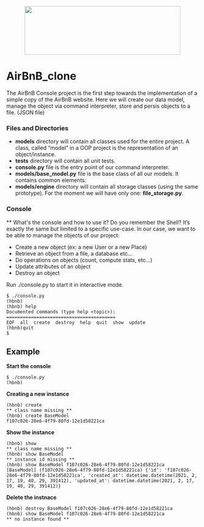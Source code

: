 <p align="center">
  <img width="409" height="128" src="https://www.holbertonschool.com/holberton-logo.png">
</p>

# AirBnB_clone

The AirBnB Console project is the first step towards the implementation of a simple copy of the AirBnB website. Here we will create our data model, manage the object via command interpreter, store and persis objects to a file. (JSON file)

### Files and Directories
- **models** directory will contain all classes used for the entire project. A class, called “model” in a OOP project is the representation of an object/instance.
- **tests** directory will contain all unit tests.
- **console.py** file is the entry point of our command interpreter.
- **models/base_model.py** file is the base class of all our models. It contains common elements:
- **models/engine** directory will contain all storage classes (using the same prototype). For the moment we will have only one: **file_storage.py**.


### Console
** What's the console and how to use it?
Do you remember the Shell? It’s exactly the same but limited to a specific use-case. In our case, we want to be able to manage the objects of our project:

- Create a new object (ex: a new User or a new Place)
- Retrieve an object from a file, a database etc…
- Do operations on objects (count, compute stats, etc…)
- Update attributes of an object
- Destroy an object

Run ./console.py to start it in interactive mode.

```
$ ./console.py
(hbnb)
(hbnb) help
Documented commands (type help <topic>):
========================================
EOF  all  create  destroy  help  quit  show  update
(hbnb)quit
$
```
## Example
**Start the console**
```
$ ./console.py
(hbnb)
```

**Creating a new instance**
```
(hbnb) create
** class name missing **
(hbnb) create BaseModel
f107c026-28e6-4f79-80fd-12e1d58221ca
```
**Show the instance**
```
(hbnb) show
** class name missing **
(hbnb) show BaseModel
** instance id missing **
(hbnb) show BaseModel f107c026-28e6-4f79-80fd-12e1d58221ca
[BaseModel] (f107c026-28e6-4f79-80fd-12e1d58221ca) {'id': 'f107c026-28e6-4f79-80fd-12e1d58221ca', 'created_at': datetime.datetime(2021, 2, 17, 19, 40, 29, 391412), 'updated_at': datetime.datetime(2021, 2, 17, 19, 40, 29, 391412)}
```
**Delete the instnace**
```
(hbnb) destroy BaseModel f107c026-28e6-4f79-80fd-12e1d58221ca
(hbnb) show BaseModel f107c026-28e6-4f79-80fd-12e1d58221ca
** no instance found **
```

